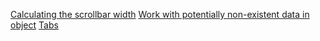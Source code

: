 [Calculating the scrollbar width](https://github.com/Eugeno/snippets-components/scrollbar-width)
[Work with potentially non-existent data in object](https://github.com/Eugeno/snippets-components/potentially-non-existent-data)
[Tabs](https://github.com/Eugeno/snippets-components/tabs)

